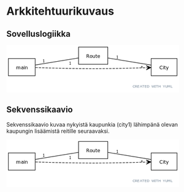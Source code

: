 # Arkkitehtuurikuvaus

## Sovelluslogiikka

![Luokkakaavio](./kuvat/luokkakaavio.png)

## Sekvenssikaavio

Sekvenssikaavio kuvaa nykyistä kaupunkia (city1) lähimpänä olevan kaupungin lisäämistä reitille seuraavaksi.

![Sekvenssikaavio](./kuvat/luokkakaavio.png)
